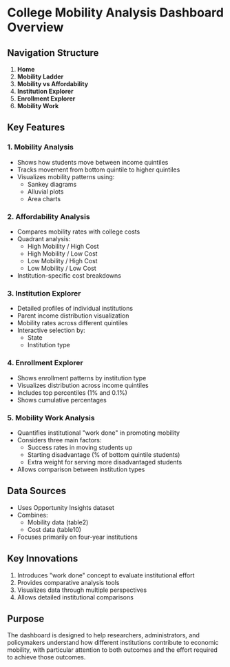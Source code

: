 # College Mobility Analysis Dashboard Overview

## Navigation Structure
1. **Home**
2. **Mobility Ladder**
3. **Mobility vs Affordability**
4. **Institution Explorer**
5. **Enrollment Explorer**
6. **Mobility Work**

## Key Features

### 1. Mobility Analysis
- Shows how students move between income quintiles
- Tracks movement from bottom quintile to higher quintiles
- Visualizes mobility patterns using:
  * Sankey diagrams
  * Alluvial plots
  * Area charts

### 2. Affordability Analysis
- Compares mobility rates with college costs
- Quadrant analysis:
  * High Mobility / High Cost
  * High Mobility / Low Cost
  * Low Mobility / High Cost
  * Low Mobility / Low Cost
- Institution-specific cost breakdowns

### 3. Institution Explorer
- Detailed profiles of individual institutions
- Parent income distribution visualization
- Mobility rates across different quintiles
- Interactive selection by:
  * State
  * Institution type

### 4. Enrollment Explorer
- Shows enrollment patterns by institution type
- Visualizes distribution across income quintiles
- Includes top percentiles (1% and 0.1%)
- Shows cumulative percentages

### 5. Mobility Work Analysis
- Quantifies institutional "work done" in promoting mobility
- Considers three main factors:
  * Success rates in moving students up
  * Starting disadvantage (% of bottom quintile students)
  * Extra weight for serving more disadvantaged students
- Allows comparison between institution types

## Data Sources
- Uses Opportunity Insights dataset
- Combines:
  * Mobility data (table2)
  * Cost data (table10)
- Focuses primarily on four-year institutions

## Key Innovations
1. Introduces "work done" concept to evaluate institutional effort
2. Provides comparative analysis tools
3. Visualizes data through multiple perspectives
4. Allows detailed institutional comparisons

## Purpose
The dashboard is designed to help researchers, administrators, and policymakers understand how different institutions contribute to economic mobility, with particular attention to both outcomes and the effort required to achieve those outcomes. 